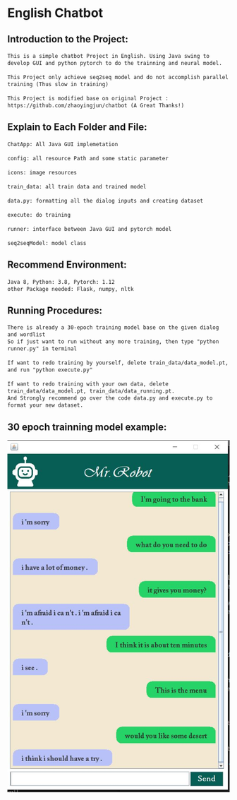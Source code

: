 # English Chatbot

## Introduction to the Project:    
    This is a simple chatbot Project in English. Using Java swing to develop GUI and python pytorch to do the trainning and neural model.

    This Project only achieve seq2seq model and do not accomplish parallel training (Thus slow in training) 

    This Project is modified base on original Project : https://github.com/zhaoyingjun/chatbot (A Great Thanks!)

## Explain to Each Folder and File:
    ChatApp: All Java GUI implemetation
    
    config: all resource Path and some static parameter

    icons: image resources

    train_data: all train data and trained model

    data.py: formatting all the dialog inputs and creating dataset

    execute: do training

    runner: interface between Java GUI and pytorch model

    seq2seqModel: model class

## Recommend Environment:
    Java 8, Python: 3.8, Pytorch: 1.12
    other Package needed: Flask, numpy, nltk

## Running Procedures:
    There is already a 30-epoch training model base on the given dialog and wordlist
    So if just want to run without any more training, then type "python runner.py" in terminal

    If want to redo training by yourself, delete train_data/data_model.pt, and run "python execute.py"

    If want to redo training with your own data, delete train_data/data_model.pt, train_data/data_running.pt.
    And Strongly recommend go over the code data.py and execute.py to format your new dataset.


## 30 epoch trainning model example:
    

![alt text](./icons/chat_his.JPG?raw=true)